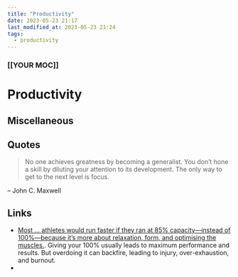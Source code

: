 ```yaml
---
title: "Productivity"
date: 2023-05-23 21:17
last_modified_at: 2023-05-23 21:24
tags:
  - productivity
---
```


### [[YOUR MOC]]

# Productivity

## Miscellaneous

## Quotes

> No one achieves greatness by becoming a generalist. You don’t hone a skill by diluting your attention to its development. The only way to get to the next level is focus.

– John C. Maxwell

## Links

* [Most ... athletes would run faster if they ran at 85% capacity—instead of 100%—because it’s more about relaxation, form, and optimising the muscles.](https://eugeneyan.com/writing/when-giving-your-100-gets-you-less-than-85/). Giving your 100% usually leads to maximum performance and results. But overdoing it can backfire, leading to injury, over-exhaustion, and burnout.
* 